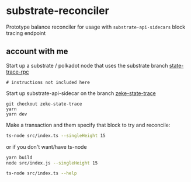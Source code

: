 # substrate-reconciler

Prototype balance reconciler for usage with `substrate-api-sidecars` block tracing endpoint

## account with me

Start up a substrate / polkadot node that uses the substrate branch [state-trace-rpc](https://github.com/paritytech/substrate/pull/7780)

```
# instructions not included here
```

Start up substrate-api-sidecar on the branch [zeke-state-trace](https://github.com/paritytech/substrate-api-sidecar/pull/383)

```
git checkout zeke-state-trace
yarn
yarn dev
```

Make a transaction and them specify that block to try and reconcile:

```bash
ts-node src/index.ts --singleHeight 15
```

or if you don't want/have ts-node

```bash
yarn build
node src/index.js --singleHeight 15
```

```bash
ts-node src/index.ts --help
```
